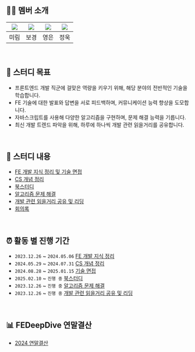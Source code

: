 ## 👩‍💻 멤버 소개

| [![](https://github.com/uraflower.png?width=200px)](https://github.com/uraflower) | [![](https://github.com/devkyoung2.png?width=200px)](https://github.com/devkyoung2) | [![](https://github.com/Young2un.png?width=200px)](https://github.com/Young2un) | [![](https://github.com/hatchling13.png?width=200px)](https://github.com/hatchling13) |
| :-------------------------------------------------------------------------------: | :---------------------------------------------------------------------------------: | :-----------------------------------------------------------------------------: | :-----------------------------------------------------------------------------------: |
|                                       미림                                        |                                        보경                                         |                                      영은                                       |                                         정욱                                          |

<br/>

## 🌟 스터디 목표

- 프론트엔드 개발 직군에 걸맞은 역량을 키우기 위해, 해당 분야의 전반적인 기술을 학습합니다.
- FE 기술에 대한 발표와 답변을 서로 피드백하며, 커뮤니케이션 능력 향상을 도모합니다.
- 자바스크립트를 사용해 다양한 알고리즘을 구현하며, 문제 해결 능력을 기릅니다.
- 최신 개발 트렌드 파악을 위해, 하루에 하나씩 개발 관련 읽을거리를 공유합니다.
<br/>

## 📖 스터디 내용

- [FE 개발 지식 정리 및 기술 면접](https://github.com/FEDeepDive/Front-end)
- [CS 개념 정리](https://github.com/FEDeepDive/ComputerScience)
- [북스터디](https://github.com/FEDeepDive/BookStudy)
- [알고리즘 문제 해결](https://github.com/FEDeepDive/CodingTest)
- [개발 관련 읽을거리 공유 및 리딩](https://github.com/FEDeepDive/DaliyPost)
- [회의록](https://github.com/FEDeepDive/MeetingLog)

<br/>

## ⏰ 활동 별 진행 기간

- `2023.12.26` ~ `2024.05.06` [FE 개발 지식 정리](https://github.com/FEDeepDive/FrontEnd)
- `2024.05.29` ~ `2024.07.31` [CS 개념 정리](https://github.com/FEDeepDive/ComputerScience)
- `2024.08.28` ~ `2025.01.15` [기술 면접](https://github.com/FEDeepDive/FrontEnd)
- `2025.02.10` ~ `진행 중` [북스터디](https://github.com/FEDeepDive/BookStudy)
- `2023.12.26` ~ `진행 중` [알고리즘 문제 해결](https://github.com/FEDeepDive/CodingTest)
- `2023.12.26` ~ `진행 중` [개발 관련 읽을거리 공유 및 리딩](https://github.com/FEDeepDive/DaliyPost)

<br/>

## 📊 FEDeepDive 연말결산

- [2024 연말결산](https://github.com/FEDeepDive/MeetingLog/blob/main/log/2024%EC%97%B0%EB%A7%90%EA%B2%B0%EC%82%B0.md)
